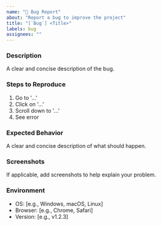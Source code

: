 ```yaml
---
name: "🐞 Bug Report"
about: "Report a bug to improve the project"
title: "[`Bug`] <Title>"
labels: bug
assignees: ""
---
```


### Description
A clear and concise description of the bug.

### Steps to Reproduce
1. Go to '...'
2. Click on '...'
3. Scroll down to '...'
4. See error

### Expected Behavior
A clear and concise description of what should happen.

### Screenshots
If applicable, add screenshots to help explain your problem.

### Environment
- OS: [e.g., Windows, macOS, Linux]
- Browser: [e.g., Chrome, Safari]
- Version: [e.g., v1.2.3]
